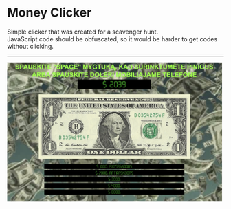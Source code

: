 # Money Clicker
Simple clicker that was created for a scavenger hunt. 
<br>
JavaScript code should be obfuscated, so it would be harder to get codes without clicking.
<hr>
<img src="images/clickerScrsht.png" alt="screenshot" width="500"/>
